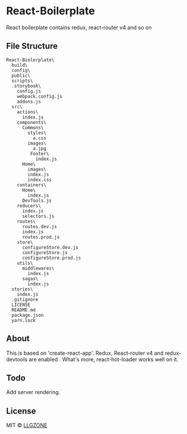 # React-Boilerplate
React boilerplate contains redux, react-router v4 and so on

## File Structure
```
React-Biolerplate\
  build\
  config\
  public\
  scripts\
  .storybook\
    config.js
    webpack.config.js
    addons.js
  src\
    actions\
      index.js
    components\
      Commons\
        styles\
          a.css
        images\
          a.jpg
         Footer\
           index.js
      Home\
        images\
        index.js
        index.css
    containers\
      Home\
        index.js
      DevTools.js
    reducers\
      index.js
      selectors.js
    routes\
      routes.dev.js
      index.js
      routes.prod.js
    store\
      configureStore.dev.js
      configureStore.js
      configureStore.prod.js
    utils\
      middlewares\
        index.js
      sagas\
        index.js
  stories\
    index.js
  .gitignore
  LICENSE
  README.md
  package.json
  yarn.lock
```



## About

This is based on 'create-react-app'. Redux, React-router v4 and redux-devtools are enabled
. What's more, react-hot-loader works well on it.

## Todo

Add server rendering.

## License
MIT © [LLGZONE](https://github.com/LLGZONE)